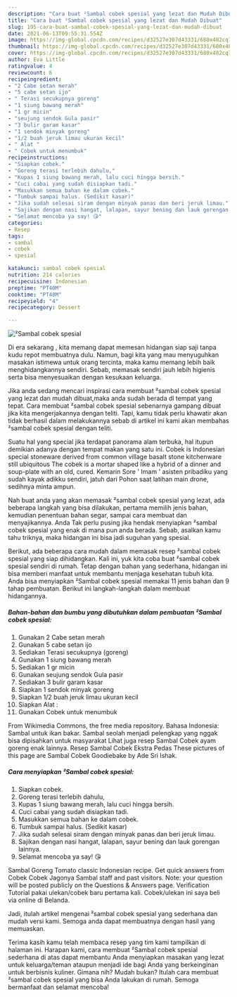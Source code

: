 ```yaml
---
description: "Cara buat ²Sambal cobek spesial yang lezat dan Mudah Dibuat"
title: "Cara buat ²Sambal cobek spesial yang lezat dan Mudah Dibuat"
slug: 195-cara-buat-sambal-cobek-spesial-yang-lezat-dan-mudah-dibuat
date: 2021-06-13T09:55:31.554Z
image: https://img-global.cpcdn.com/recipes/d32527e307d43331/680x482cq70/sambal-cobek-spesial-foto-resep-utama.jpg
thumbnail: https://img-global.cpcdn.com/recipes/d32527e307d43331/680x482cq70/sambal-cobek-spesial-foto-resep-utama.jpg
cover: https://img-global.cpcdn.com/recipes/d32527e307d43331/680x482cq70/sambal-cobek-spesial-foto-resep-utama.jpg
author: Eva Little
ratingvalue: 4
reviewcount: 6
recipeingredient:
- "2 Cabe setan merah"
- "5 cabe setan ijo"
- " Terasi secukupnya goreng"
- "1 siung bawang merah"
- "1 gr micin"
- "seujung sendok Gula pasir"
- "3 bulir garam kasar"
- "1 sendok minyak goreng"
- "1/2 buah jeruk limau ukuran kecil"
- " Alat "
- " Cobek untuk menumbuk"
recipeinstructions:
- "Siapkan cobek."
- "Goreng terasi terlebih dahulu,"
- "Kupas 1 siung bawang merah, lalu cuci hingga bersih."
- "Cuci cabai yang sudah disiapkan tadi."
- "Masukkan semua bahan ke dalam cobek."
- "Tumbuk sampai halus. (Sedikit kasar)"
- "Jika sudah selesai siram dengan minyak panas dan beri jeruk limau."
- "Sajikan dengan nasi hangat, lalapan, sayur bening dan lauk gorengan lainnya."
- "Selamat mencoba ya say! 😘"
categories:
- Resep
tags:
- sambal
- cobek
- spesial

katakunci: sambal cobek spesial 
nutrition: 214 calories
recipecuisine: Indonesian
preptime: "PT40M"
cooktime: "PT48M"
recipeyield: "4"
recipecategory: Dessert

---
```



![²Sambal cobek spesial](https://img-global.cpcdn.com/recipes/d32527e307d43331/680x482cq70/sambal-cobek-spesial-foto-resep-utama.jpg)

Di era  sekarang , kita memang dapat memesan hidangan siap saji tanpa kudu repot membuatnya dulu. Namun, bagi kita yang mau menyuguhkan masakan istimewa untuk orang tercinta, maka kamu memang lebih baik menghidangkannya sendiri. Sebab, memasak sendiri jauh lebih higienis serta bisa menyesuaikan dengan kesukaan keluarga.

Jika anda sedang mencari inspirasi cara membuat ²sambal cobek spesial yang lezat dan mudah dibuat,maka anda sudah berada di tempat yang tepat. Cara membuat ²sambal cobek spesial  sebenarnya gampang dibuat jika kita mengerjakannya dengan teliti. Tapi, kamu tidak perlu khawatir akan tidak berhasil dalam melakukannya 
sebab di artikel ini kami akan membahas ²sambal cobek spesial dengan teliti.  

Suatu hal yang special jika terdapat panorama alam terbuka, hal itupun demikian adanya dengan tempat makan yang satu ini. Cobek is Indonesian special stoneware derived from common village basalt stone kitchenware still ubiquitous The cobek is a mortar shaped like a hybrid of a dinner and soup-plate with an old, cured. Kemarin Sore &#39; Imam &#39; asisten pribadiku yang sudah kayak adikku sendiri, jatuh dari Pohon saat latihan main drone, sedihnya minta ampun.

Nah buat anda yang akan memasak ²sambal cobek spesial yang lezat, ada beberapa langkah yang bisa dilakukan, pertama memilih jenis bahan, kemudian penentuan bahan segar, sampai cara membuat dan menyajikannya. Anda Tak perlu pusing jika hendak menyiapkan ²sambal cobek spesial yang enak di mana pun anda berada. Sebab, asalkan kamu  tahu triknya, maka hidangan ini bisa jadi suguhan yang spesial.

Berikut, ada beberapa cara mudah dalam memasak resep ²sambal cobek spesial yang siap dihidangkan. Kali ini, yuk kita coba buat ²sambal cobek spesial sendiri di rumah. Tetap dengan bahan yang sederhana, hidangan ini bisa memberi manfaat untuk membantu menjaga kesehatan tubuh kita. Anda bisa menyiapkan ²Sambal cobek spesial memakai 11 jenis bahan dan 9 tahap pembuatan. Berikut ini langkah-langkah dalam membuat hidangannya.

<!--inarticleads1-->

##### Bahan-bahan dan bumbu yang dibutuhkan dalam pembuatan ²Sambal cobek spesial:

1. Gunakan 2 Cabe setan merah
1. Gunakan 5 cabe setan ijo
1. Sediakan  Terasi secukupnya (goreng)
1. Gunakan 1 siung bawang merah
1. Sediakan 1 gr micin
1. Gunakan seujung sendok Gula pasir
1. Sediakan 3 bulir garam kasar
1. Siapkan 1 sendok minyak goreng
1. Siapkan 1/2 buah jeruk limau ukuran kecil
1. Siapkan  Alat :
1. Gunakan  Cobek untuk menumbuk


From Wikimedia Commons, the free media repository. Bahasa Indonesia: Sambal untuk ikan bakar. Sambal seolah menjadi pelengkap yang nggak bisa dipisahkan untuk masyarakat Lihat juga resep Sambal Cobek ayam goreng enak lainnya. Resep Sambal Cobek Ekstra Pedas These pictures of this page are Sambal Cobek Goodiebake by Ade Sri Ishak. 

<!--inarticleads2-->

##### Cara menyiapkan ²Sambal cobek spesial:

1. Siapkan cobek.
1. Goreng terasi terlebih dahulu,
1. Kupas 1 siung bawang merah, lalu cuci hingga bersih.
1. Cuci cabai yang sudah disiapkan tadi.
1. Masukkan semua bahan ke dalam cobek.
1. Tumbuk sampai halus. (Sedikit kasar)
1. Jika sudah selesai siram dengan minyak panas dan beri jeruk limau.
1. Sajikan dengan nasi hangat, lalapan, sayur bening dan lauk gorengan lainnya.
1. Selamat mencoba ya say! 😘


Sambal Goreng Tomato classic Indonesian recipe. Get quick answers from Cobek Cobek Jagonya Sambal staff and past visitors. Note: your question will be posted publicly on the Questions &amp; Answers page. Verification Tutorial pakai ulekan/cobek baru pertama kali. Cobek/ulekan ini saya beli via online di Belanda. 

Jadi, itulah artikel mengenai  ²sambal cobek spesial  yang sederhana dan mudah versi kami. Semoga anda dapat membuatnya dengan hasil yang memuaskan. 

Terima kasih kamu telah membaca resep yang tim kami tampilkan di halaman ini. Harapan kami, cara membuat  ²Sambal cobek spesial sederhana di atas dapat membantu Anda menyiapkan masakan yang lezat untuk keluarga/teman ataupun menjadi ide bagi Anda yang berkeinginan untuk berbisnis kuliner. Gimana nih? Mudah bukan? Itulah cara membuat ²sambal cobek spesial yang bisa Anda lakukan di rumah. Semoga bermanfaat dan selamat mencoba!

